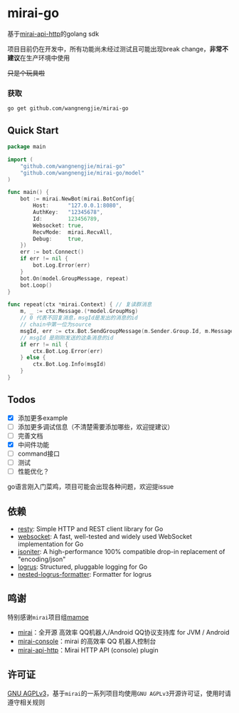 # mirai-go
基于[mirai-api-http](https://github.com/project-mirai/mirai-api-http)的golang sdk

项目目前仍在开发中，所有功能尚未经过测试且可能出现break change，**非常不建议**在生产环境中使用

~~只是个玩具啦~~

### 获取

```
go get github.com/wangnengjie/mirai-go
```

## Quick Start

```go
package main

import (
	"github.com/wangnengjie/mirai-go"
	"github.com/wangnengjie/mirai-go/model"
)

func main() {
	bot := mirai.NewBot(mirai.BotConfig{
		Host:      "127.0.0.1:8080",
		AuthKey:   "12345678",
		Id:        123456789,
		Websocket: true,
		RecvMode:  mirai.RecvAll,
		Debug:     true,
	})
	err := bot.Connect()
	if err != nil {
		bot.Log.Error(err)
	}
	bot.On(model.GroupMessage, repeat)
	bot.Loop()
}

func repeat(ctx *mirai.Context) { // 复读群消息
	m, _ := ctx.Message.(*model.GroupMsg)
	// 0 代表不回复消息，msgId是发出的消息的id
	// chain中第一位为source
	msgId, err := ctx.Bot.SendGroupMessage(m.Sender.Group.Id, m.MessageChain[1:], 0)
	// msgId 是刚刚发送的这条消息的id
	if err != nil {
		ctx.Bot.Log.Error(err)
	} else {
		ctx.Bot.Log.Info(msgId)
	}
}

```

## Todos

- [x] 添加更多example
- [ ] 添加更多调试信息（不清楚需要添加哪些，欢迎提建议）
- [ ] 完善文档
- [x] 中间件功能
- [ ] command接口
- [ ] 测试
- [ ] 性能优化？

go语言刚入门菜鸡，项目可能会出现各种问题，欢迎提issue

## 依赖

- [resty](https://github.com/go-resty/resty): Simple HTTP and REST client library for Go
- [websocket](https://github.com/gorilla/websocket): A fast, well-tested and widely used WebSocket implementation for Go
- [jsoniter](https://github.com/json-iterator/go): A high-performance 100% compatible drop-in replacement of "encoding/json"
- [logrus](https://github.com/sirupsen/logrus): Structured, pluggable logging for Go
- [nested-logrus-formatter](https://github.com/antonfisher/nested-logrus-formatter): Formatter for logrus

## 鸣谢

特别感谢`mirai`项目组[mamoe](https://github.com/mamoe)

- [mirai](https://github.com/mamoe/mirai)：全开源 高效率 QQ机器人/Android QQ协议支持库 for JVM / Android
- [mirai-console](https://github.com/mamoe/mirai-console)：mirai 的高效率 QQ 机器人控制台
- [mirai-api-http](https://github.com/mamoe/mirai-api-http)：Mirai HTTP API (console) plugin

## 许可证

[GNU AGPLv3](https://choosealicense.com/licenses/agpl-3.0/)，基于`mirai`的一系列项目均使用`GNU AGPLv3`开源许可证，使用时请遵守相关规则